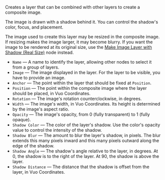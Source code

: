 Creates a layer that can be combined with other layers to create a composite image.

The image is drawn with a shadow behind it.  You can control the shadow's color, focus, and placement.

The image used to create this layer may be resized in the composite image. If resizing makes the image larger, it may become blurry. If you want the image to be rendered at its original size, use the [Make Image Layer with Shadow (Real Size)](vuo-node://vuo.layer.make.realSize.shadow) node instead.

   - `Name` — A name to identify the layer, allowing other nodes to select it from a group of layers.
   - `Image` — The image displayed in the layer. For the layer to be visible, you have to provide an image.
   - `Anchor` — The point within the layer that should be fixed at `Position`.
   - `Position` — The point within the composite image where the layer should be placed, in Vuo Coordinates.
   - `Rotation` — The image's rotation counterclockwise, in degrees.
   - `Width` — The image's width, in Vuo Coordinates. Its height is determined by the image's aspect ratio.
   - `Opacity` — The image's opacity, from 0 (fully transparent) to 1 (fully opaque).
   - `Shadow Color` — The color of the layer's shadow.  Use the color's opacity value to control the intensity of the shadow.
   - `Shadow Blur` — The amount to blur the layer's shadow, in pixels.  The blur extends this many pixels inward and this many pixels outward along the edge of the shadow.
   - `Shadow Angle` — The shadow's angle relative to the layer, in degrees. At 0, the shadow is to the right of the layer. At 90, the shadow is above the layer.
   - `Shadow Distance` — The distance that the shadow is offset from the layer, in Vuo Coordinates.
